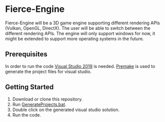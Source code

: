 # Fierce-Engine
Fierce-Engine will be a 3D game engine supporting different rendering APIs (Vulkan, OpenGL, DirectX).
The user will be able to switch between the different rendering APIs.
The engine will only support windows for now, it might be extended to support more operating systems in the future.

## Prerequisites
In order to run the code [Visual Studio 2019](https://visualstudio.microsoft.com/de/vs/) is needed.
[Premake](https://premake.github.io) is used to generate the project files for visual studio.

## Getting Started
1. Download or clone this repository.
2. Run [GenerateProjects.bat](GenerateProjects.bat).
3. Double click on the generated visual studio solution.
4. Run the code.
